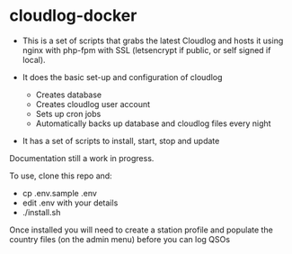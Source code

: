 # cloudlog-docker

- This is a set of scripts that grabs the latest Cloudlog and hosts it using nginx with php-fpm with SSL (letsencrypt if public, or self signed if local).
- It does the basic set-up and configuration of cloudlog
    - Creates database
    - Creates cloudlog user account
    - Sets up cron jobs
    - Automatically backs up database and cloudlog files every night
    
- It has a set of scripts to install, start, stop and update

Documentation still a work in progress.

To use, clone this repo and:
  - cp .env.sample .env
  - edit .env with your details
  - ./install.sh
  
 Once installed you will need to create a station profile and populate the country files (on the admin menu) before you can log QSOs
  
